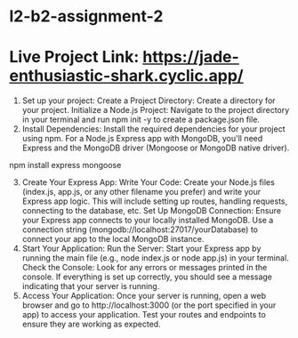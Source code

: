 # l2-b2-assignment-2

# Live Project Link: https://jade-enthusiastic-shark.cyclic.app/

1. Set up your project:
   Create a Project Directory: Create a directory for your project.
   Initialize a Node.js Project: Navigate to the project directory in your terminal and run npm init -y to create a package.json file.
2. Install Dependencies:
   Install the required dependencies for your project using npm. For a Node.js Express app with MongoDB, you'll need Express and the MongoDB driver (Mongoose or MongoDB native driver).

npm install express mongoose

3. Create Your Express App:
   Write Your Code: Create your Node.js files (index.js, app.js, or any other filename you prefer) and write your Express app logic. This will include setting up routes, handling requests, connecting to the database, etc.
   Set Up MongoDB Connection: Ensure your Express app connects to your locally installed MongoDB. Use a connection string (mongodb://localhost:27017/yourDatabase) to connect your app to the local MongoDB instance.
4. Start Your Application:
   Run the Server: Start your Express app by running the main file (e.g., node index.js or node app.js) in your terminal.
   Check the Console: Look for any errors or messages printed in the console. If everything is set up correctly, you should see a message indicating that your server is running.
5. Access Your Application:
   Once your server is running, open a web browser and go to http://localhost:3000 (or the port specified in your app) to access your application.
   Test your routes and endpoints to ensure they are working as expected.
